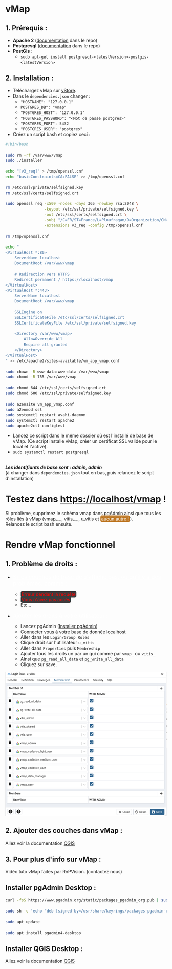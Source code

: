 <style>
    erreur {
        color:red;
        background-color: #3d3c3d;
        border-radius: 5px;

        padding-bottom: 2px;
        padding-top: 2px;
        padding-left: 3px;
        padding-right: 3px;
    }

    sousTitre {
        color: white;
        font-size: 1.25em;
        text-decoration: white underline;
    }

    warning {
        color:white;
        background-color: #c07c2c;
        border-radius: 5px;
        text-decoration: white underline;

        padding-bottom: 2px;
        padding-top: 2px;
        padding-left: 3px;
        padding-right: 3px;
    }
</style>

# vMap
## 1. Prérequis :
- **Apache 2** ([documentation](./doc_serveur_web.md) dans le repo)
- **Postgresql** ([documentation](./doc_postgresql.md) dans le repo)
- **PostGis** :
    - `sudo apt-get install postgresql-<latestVersion>-postgis-<latestVersion>`


## 2. Installation :
 - Téléchargez vMap sur [vStore](https://vstore.veremes.net/vstore/login).
 - Dans le `dependencies.json` changer :
    - `"HOSTNAME": "127.0.0.1"`
    - `POSTGRES_DB": "vmap"`
    - `"POSTGRES_HOST": "127.0.0.1"`
    - `"POSTGRES_PASSWORD": "<Mot de passe postgres>"`
    - `"POSTGRES_PORT": 5432`
    - `"POSTGRES_USER": "postgres"`
 - Créez un script bash et copiez ceci :
```bash
#!bin/bash

sudo rm -rf /var/www/vmap
sudo ./installer

echo "[v3_req]" > /tmp/openssl.cnf 
echo "basicConstraints=CA:FALSE" >> /tmp/openssl.cnf

rm /etc/ssl/private/selfsigned.key
rm /etc/ssl/certs/selfsigned.crt

sudo openssl req -x509 -nodes -days 365 -newkey rsa:2048 \
                 -keyout /etc/ssl/private/selfsigned.key \
                 -out /etc/ssl/certs/selfsigned.crt \
                 -subj "/C=FR/ST=France/L=Ploufragan/O=Organization/CN=localhost" \
                 -extensions v3_req -config /tmp/openssl.cnf

rm /tmp/openssl.cnf                

echo "
<VirtualHost *:80>
    ServerName localhost
    DocumentRoot /var/www/vmap

    # Redirection vers HTTPS
    Redirect permanent / https://localhost/vmap
</VirtualHost>
<VirtualHost *:443>
    ServerName localhost
    DocumentRoot /var/www/vmap

    SSLEngine on
    SSLCertificateFile /etc/ssl/certs/selfsigned.crt
    SSLCertificateKeyFile /etc/ssl/private/selfsigned.key

    <Directory /var/www/vmap>
        AllowOverride All
        Require all granted
    </Directory>
</VirtualHost>
" >> /etc/apache2/sites-available/vm_app_vmap.conf

sudo chown -R www-data:www-data /var/www/vmap
sudo chmod -R 755 /var/www/vmap

sudo chmod 644 /etc/ssl/certs/selfsigned.crt
sudo chmod 600 /etc/ssl/private/selfsigned.key

sudo a2ensite vm_app_vmap.conf
sudo a2enmod ssl
sudo systemctl restart avahi-daemon
sudo systemctl restart apache2
sudo apache2ctl configtest
```
- Lancez ce script dans le même dossier où est l'installé de base de vMap. (Ce script installe vMap, créer un certificat SSL valide pour le local et l'active).
- `sudo systemctl restart postgresql`

\
**_Les identifiants de base sont : admin, admin_**
\
(à changer dans `dependencies.json` tout en bas, puis relancez le script d'installation)

# Testez dans [https://localhost/vmap](https://localhost/vmap) ! 
Si problème, supprimez le schéma vmap dans pgAdmin ainsi que tous les rôles liés à vMap (vmap_..., vitis_..., u_vitis et <warning>aucun autre !</warning>). 
<br>
Relancez le script bash ensuite. 


# Rendre vMap fonctionnel
## 1. Problème de droits :
* <sousTitre> Si les couches de base de s'affiche pas, ou qu'il y a des problèmes, comme : </sousTitre>
    * <erreur>Erreur pendant la requête</erreur>
    * <erreur>Vous n'avez pas accès</erreur>
    * Etc...

* <sousTitre>Ajouter les droits à votre utilisateur : </sousTitre>
    * Lancez pgAdmin ([Installer pgAdmin](#installer-pgadmin-desktop-))
    * Connecter vous à votre base de donnée localhost
    * Aller dans les `Login/Group Roles`
    * Clique droit sur l'utilisateur `u_vitis`
    * Aller dans `Properties` puis `Membreship`
    * Ajouter tous les droits un par un qui comme par `vmap_` ou `vitis_`
    * Ainsi que `pg_read_all_data` et `pg_write_all_data`
    * Cliquez sur save.
  
![Droits u_vitis](./droits_u_vitis.png)

## 2. Ajouter des couches dans vMap :
Allez voir la documentation [QGIS](./doc_qgis.md)

## 3. Pour plus d'info sur vMap :
Vidéo tuto vMap faites par RnPVision. (contactez nous)

## Installer pgAdmin Desktop :
```bash
curl -fsS https://www.pgadmin.org/static/packages_pgadmin_org.pub | sudo gpg --dearmor -o /usr/share/keyrings/packages-pgadmin-org.gpg

sudo sh -c 'echo "deb [signed-by=/usr/share/keyrings/packages-pgadmin-org.gpg] https://ftp.postgresql.org/pub/pgadmin/pgadmin4/apt/$(lsb_release -cs) pgadmin4 main" > /etc/apt/sources.list.d/pgadmin4.list && apt update'

sudo apt update

sudo apt install pgadmin4-desktop
```

## Installer QGIS Desktop :
Allez voir la documentation [QGIS](./doc_qgis.md)